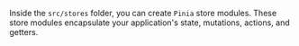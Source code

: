 Inside the `src/stores` folder, you can create `Pinia` store modules. These store modules encapsulate your application's state, mutations, actions, and getters.

